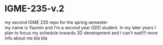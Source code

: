 # IGME-235-v.2
my second IGME 235 repo for the spring semester\
my name is Yazmin and I'm a second year GDD student. In my later years I plan to focus my schedule towards 3D development and I can't wait!!!
more info about me bla bla
